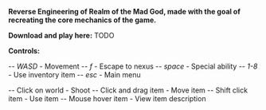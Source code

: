 **Reverse Engineering of Realm of the Mad God, made with the goal of recreating the core mechanics of the game.**

**Download and play here:** TODO

**Controls:**

-- *WASD* - Movement
-- *f* - Escape to nexus
-- *space* - Special ability
-- *1-8* - Use inventory item
-- *esc* - Main menu

-- Click on world - Shoot
-- Click and drag item - Move item
-- Shift click item - Use item
-- Mouse hover item - View item description
